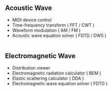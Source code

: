 ## Acoustic Wave ##
- MIDI device control
- Time-frequency transform ( FFT / CWT )
- Waveform modulation ( AM / FM )
- Acoustic wave equation solver ( FDTD / DWS )
<br/></br>
## Electromagnetic Wave ##
- Distribution viewer
- Electromagnetic radiation calculator ( BEM )
- Elastic scattering calculator ( DDA )
- Electromagnetic wave equation solver ( FDTD )
